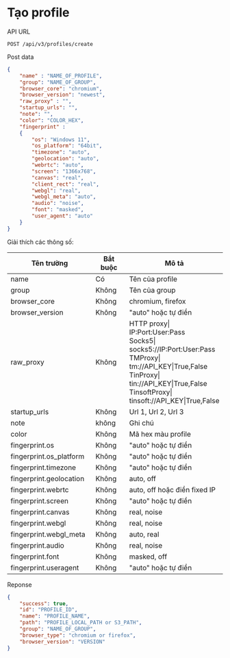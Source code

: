# Tạo profile

API URL

```
POST /api/v3/profiles/create
```

Post data

```json
{
    "name" : "NAME_OF_PROFILE",
    "group": "NAME_OF_GROUP",
    "browser_core": "chromium",
    "browser_version": "newest",
    "raw_proxy" : "",
    "startup_urls": "",
    "note": "",
    "color": "COLOR_HEX",
    "fingerprint" :
    {
        "os": "Windows 11",
        "os_platform": "64bit",
        "timezone": "auto",
        "geolocation": "auto",
        "webrtc": "auto",
        "screen": "1366x768",
        "canvas": "real",
        "client_rect": "real",
        "webgl": "real",
        "webgl_meta": "auto",
        "audio": "noise",
        "font": "masked",
        "user_agent": "auto"
    }
}
```

Giải thích các thông số:

<table><thead><tr><th width="224">Tên trường</th><th width="134">Bắt buộc</th><th>Mô tả</th></tr></thead><tbody><tr><td>name</td><td>Có</td><td>Tên của profile</td></tr><tr><td>group</td><td>Không</td><td>Tên của group</td></tr><tr><td>browser_core</td><td>Không</td><td>chromium, firefox</td></tr><tr><td>browser_version</td><td>Không</td><td>"auto" hoặc tự điền</td></tr><tr><td>raw_proxy</td><td>Không</td><td>HTTP proxy| IP:Port:User:Pass<br>Socks5| socks5://IP:Port:User:Pass<br>TMProxy| tm://API_KEY|True,False<br>TinProxy| tin://API_KEY|True,False<br>TinsoftProxy| tinsoft://API_KEY|True,False</td></tr><tr><td>startup_urls</td><td>Không</td><td>Url 1, Url 2, Url 3</td></tr><tr><td>note</td><td>không</td><td>Ghi chú</td></tr><tr><td>color</td><td>Không</td><td>Mã hex màu profile</td></tr><tr><td>fingerprint.os</td><td>Không</td><td>"auto" hoặc tự điền</td></tr><tr><td>fingerprint.os_platform</td><td>Không</td><td>"auto" hoặc tự điền</td></tr><tr><td>fingerprint.timezone</td><td>Không</td><td>"auto" hoặc tự điền</td></tr><tr><td>fingerprint.geolocation</td><td>Không</td><td>auto, off</td></tr><tr><td>fingerprint.webrtc</td><td>Không</td><td>auto, off hoặc điền fixed IP</td></tr><tr><td>fingerprint.screen</td><td>Không</td><td>"auto" hoặc tự điền</td></tr><tr><td>fingerprint.canvas</td><td>Không</td><td>real, noise</td></tr><tr><td>fingerprint.webgl</td><td>Không</td><td>real, noise</td></tr><tr><td>fingerprint.webgl_meta</td><td>Không</td><td>auto, real</td></tr><tr><td>fingerprint.audio</td><td>Không</td><td>real, noise</td></tr><tr><td>fingerprint.font</td><td>Không</td><td>masked, off</td></tr><tr><td>fingerprint.useragent</td><td>Không</td><td>"auto" hoặc tự điền</td></tr></tbody></table>

Reponse

```json
{
    "success": true,
    "id": "PROFILE_ID",
    "name": "PROFILE_NAME",
    "path": "PROFILE_LOCAL_PATH or S3_PATH",
    "group": "NAME_OF_GROUP",
    "browser_type": "chromium or firefox",
    "browser_version": "VERSION"
}
```
